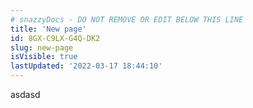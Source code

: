 ```yaml
---
# snazzyDocs - DO NOT REMOVE OR EDIT BELOW THIS LINE
title: 'New page'
id: 8GX-C9LX-G4Q-DK2
slug: new-page
isVisible: true
lastUpdated: '2022-03-17 18:44:10'
---
```

asdasd